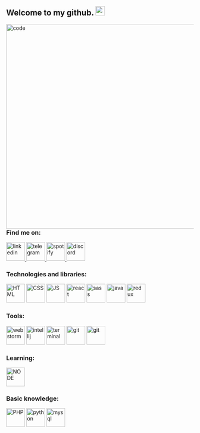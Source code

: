 ## Welcome to my github. <img src="https://media.giphy.com/media/hvRJCLFzcasrR4ia7z/giphy.gif" width="25px">

<img align="right" src="https://raw.githubusercontent.com/abhisheknaiidu/abhisheknaiidu/master/code.gif" alt="code" width="550"/>

### Find me on:
<div>
  
  <a href="https://www.linkedin.com/in/jakub-radzik-726682174/">
    <img src="https://github.com/radzikoska123/radzikoska123/blob/main/icons/linkedin.svg" alt="linkedin" width="50"/>
  </a>
  
  <a href="https://t.me/KubusRadzik">
    <img src="https://github.com/radzikoska123/radzikoska123/blob/main/icons/telegram.svg" alt="telegram" width="50"/>
  </a>  
  
  <a href="https://open.spotify.com/user/jradzik4?si=ba57331227964218">
    <img src="https://github.com/radzikoska123/radzikoska123/blob/main/icons/spotify.svg" alt="spotify" width="50"/>
  </a>
  
  <a href="https://discordapp.com/users/626702618298941449">
    <img src="https://github.com/radzikoska123/radzikoska123/blob/main/icons/discord.svg" alt="discord" width="50"/>
  </a>
  
</div>
<div>
 
### Technologies and libraries:
<div align="left">
<img src="https://github.com/radzikoska123/radzikoska123/blob/main/icons/html.png" alt="HTML" width="50"/>
<img src="https://github.com/radzikoska123/radzikoska123/blob/main/icons/css-3.png" alt="CSS" width="50"/>
<img src="https://github.com/radzikoska123/radzikoska123/blob/main/icons/js.png" alt="JS" width="50"/>
<img src="https://github.com/radzikoska123/radzikoska123/blob/main/icons/react.png" alt="react" width="50"/>
<img src="https://github.com/radzikoska123/radzikoska123/blob/main/icons/sass.svg" alt="sass" width="50"/>
<img src="https://github.com/radzikoska123/radzikoska123/blob/main/icons/java.png" alt="java" width="50"/>
<img src="https://github.com/radzikoska123/radzikoska123/blob/main/icons/redux.png" alt="redux" width="50"/>
</div>

### Tools:
<div>
<img src="https://github.com/radzikoska123/radzikoska123/blob/main/icons/webstorm.png" alt="webstorm" width="50"/>
<img src="https://github.com/radzikoska123/radzikoska123/blob/main/icons/intellij.png" alt="intellij" width="50"/>
<img src="https://github.com/radzikoska123/radzikoska123/blob/main/icons/terminal.png" alt="terminal" width="50"/>
<img src="https://github.com/radzikoska123/radzikoska123/blob/main/icons/npm-1.png" alt="git" width="50"/>
<img src="https://github.com/radzikoska123/radzikoska123/blob/main/icons/git.png" alt="git" width="50"/>
</div>

### Learning:
<div>
<img src="https://github.com/radzikoska123/radzikoska123/blob/main/icons/node.png" alt="NODE" width="50"/>
</div>

### Basic knowledge:
<div>
<img src="https://github.com/radzikoska123/radzikoska123/blob/main/icons/php.png" alt="PHP" width="50"/>
<img src="https://github.com/radzikoska123/radzikoska123/blob/main/icons/python.png" alt="python" width="50"/>
<img src="https://github.com/radzikoska123/radzikoska123/blob/main/icons/mysql.png" alt="mysql" width="50"/>
</div>

</div>



<!--
**radzikoska123/radzikoska123** is a ✨ _special_ ✨ repository because its `README.md` (this file) appears on your GitHub profile.

Here are some ideas to get you started:

- 🔭 I’m currently working on ...
- 🌱 I’m currently learning ...
- 👯 I’m looking to collaborate on ...
- 🤔 I’m looking for help with ...
- 💬 Ask me about ...
- 📫 How to reach me: ...
- 😄 Pronouns: ...
- ⚡ Fun fact: ...
-->
